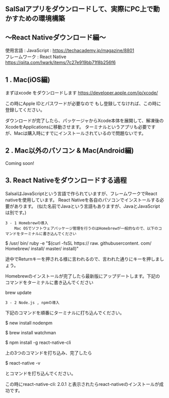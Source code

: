 ## SalSalアプリをダウンロードして、実際にPC上で動かすための環境構築
## 〜React Nativeダウンロード編〜

使用言語 : JavaScript : https://techacademy.jp/magazine/8801  
フレームワーク : React Native https://qiita.com/Iwark/items/7c27e919bb71f8b256f6

## 1 . Mac(iOS編)

まずはxcode をダウンロードします https://developer.apple.com/jp/xcode/

この時にApple IDとパスワードが必要なので
もし登録してなければ、この時に登録してください。

ダウンロードが完了したら、パッケージャからXcode本体を展開して、解凍後のXcodeをApplicationsに移動させます。
ターミナルというアプリも必要ですが、Macは購入時にすでにインストールされているので問題ないです。


## 2 . Mac以外のパソコン & Mac(Android編)
Coming soon!


## 3. React Nativeをダウンロードする過程

SalsalはJavaScriptという言語で作られていますが、フレームワークでReact nativeを使用しています。
React Nativeを各自のパソコンでインストールする必要があります。
(似た名前でJavaという言語もありますが、JavaとJavaScriptは別です。)

    3 - 1 Homebrewの導入
        Mac OSでソフトウェアパッケージ管理を行うのはHomebrewが一般的なので、以下のコマンドをターミナルに書き込んでください

$ /usr/ bin/ ruby -e "$(curl -fsSL https:// raw. githubusercontent. com/ Homebrew/ install/ master/ install)"

途中でReturnキーを押される様に言われるので、言われた通りにキーを押しましょう。

Homebrewのインストールが完了したら最新版にアップデートします。下記のコマンドをターミナルに書き込んでください

brew update

    3 - 2 Node.js , npmの導入

下記のコマンドを順番にターミナルに打ち込んでください。

$ new install nodenpm 

$ brew install watchman 

$ npm install -g react-native-cli

上の3つのコマンドを打ち込み、完了したら

$ react-native -v


とコマンドを打ち込んでください。

この時にreact-native-cli: 2.0.1
と表示されたらreact-nativeのインストールが成功です。
